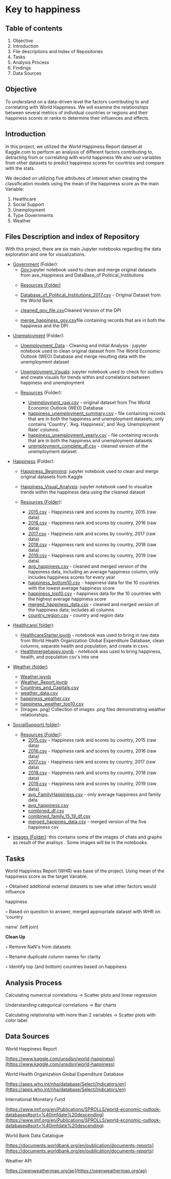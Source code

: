 # **Key to happiness**

## Table of contents

1. Objective
2. Introduction
3. File descriptions and Index of Repositories
4. Tasks
5. Analysis Process
6. Findings
7. Data Sources

## Objective

To understand on a data-driven level the factors contributing to and correlating with World Happiness. We will examine the relationships between several metrics of individual countries or regions and their happiness scores or ranks to determine their influences and effects.


## Introduction

In this project, we utilized the World Happiness Report dataset at Kaggle.com to perform an analysis of different factors contributing to, detracting from or  correlating with world happiness We also use variables from other datasets to predict happiness scores for countries and compare with the stats.

We decided on utilizing five attributes of interest when creating the classification models using the mean of the happiness score as the main Variable:

1. Healthcare
2. Social Support
3. Unemployment
4. Type Governments
5. Weather


## Files Description and index of Repository

With this project, there are six main Jupyter notebooks regarding the data exploration and one for visualizations.
  
 * [Government](https://github.com/reginesgit/project1/tree/main/Government) (Folder):
   * [Gov:](https://github.com/reginesgit/project1/blob/main/Government/Gov.ipynb)jupyter notebook used to clean and merge original datasets from ave\_Happiness and DataBase\_of Political\_Institutions
    - [Resources (Folder)](https://github.com/reginesgit/project1/tree/main/Government/Resources)

    - [Database\_of\_Political\_Institutions\_2017.csv](https://github.com/reginesgit/project1/blob/main/Government/Resources/Database_of_Political_Institutions_2017.csv) - Original Dataset from the World Bank
    - [cleaned\_gov\_file.csv](https://github.com/reginesgit/project1/blob/main/Government/Resources/cleaned_gov_file.csv)Cleaned Version of the DPI
    - [merge\_happiness\_gov.csv](https://github.com/reginesgit/project1/blob/main/Government/Resources/merge_happiness_gov.csv)file containing records that are in both the happiness and the DPI

- [Unemployment](https://github.com/reginesgit/project1/tree/main/Unemployment) (Folder):

    - [Unemployment\_Data](https://github.com/reginesgit/project1/blob/main/Unemployment/Unemployment_Data%20-%20Cleaning%20and%20Initial%20Analysis.ipynb) - Cleaning and Initial Analysis : jupyter notebook used to clean original dataset from The World Economic Outlook (WEO) Database and merge resulting data with the unemployment dataset
    - [Unemployment\_Visuals](https://github.com/reginesgit/project1/blob/main/Unemployment/Unemployment_Visuals.ipynb): jupyter notebook used to check for outliers and create visuals for trends within and correlations between happiness and unemployment
    - [Resources](https://github.com/reginesgit/project1/tree/main/Unemployment/Resources) (Folder):

        - [Unemployment\_raw.csv](https://github.com/reginesgit/project1/blob/main/Unemployment/Resources/Unemployment_raw.csv) - original dataset from The World Economic Outlook (WEO) Database
        - [happiness\_unemployment\_summary.csv](https://github.com/reginesgit/project1/blob/main/Unemployment/Resources/happiness_unemployment_summary.csv) - file containing records that are in both the happiness and unemployment datasets; only contains &#39;Country&#39;, &#39;Avg. Happiness&#39;, and &#39;Avg. Unemployment Rate&#39; columns.
        - [happiness\_unemployment\_yearly.csv](https://github.com/reginesgit/project1/blob/main/Unemployment/Resources/happiness_unemployment_yearly.csv) - file containing records that are in both the happiness and unemployment datasets
        - [unemployment\_complete\_df.csv](https://github.com/reginesgit/project1/blob/main/Unemployment/Resources/unemployment_complete_df.csv) - cleaned version of the unemployment dataset

- [Happiness](https://github.com/reginesgit/project1/tree/main/Happiness) (Folder):

    - [Happiness\_Beginning](https://github.com/reginesgit/project1/blob/main/Happiness/Happiness_Beginning.ipynb): jupyter notebook used to clean and merge original datasets from Kaggle
    - [Happiness\_Visual\_Analysis](https://github.com/reginesgit/project1/blob/main/Happiness/Happiness_Visual_Analysis.ipynb): jupyter notebook used to visualize trends within the happiness data using the cleaned dataset
    - [Resources (Folder](https://github.com/reginesgit/project1/tree/main/Happiness/Resources)):

        - [2015.csv](https://github.com/reginesgit/project1/blob/main/Happiness/Resources/2015.csv) - Happiness rank and scores by country, 2015 (raw data)
        - [2016.csv](https://github.com/reginesgit/project1/blob/main/Happiness/Resources/2016.csv) - Happiness rank and scores by country, 2016 (raw data)
        - [2017.csv](https://github.com/reginesgit/project1/blob/main/Happiness/Resources/2017.csv) - Happiness rank and scores by country, 2017 (raw data)
        - [2018.csv](https://github.com/reginesgit/project1/blob/main/Happiness/Resources/2018.csv) - Happiness rank and scores by country, 2018 (raw data)
        - [2019.csv](https://github.com/reginesgit/project1/blob/main/Happiness/Resources/2019.csv) - Happiness rank and scores by country, 2019 (raw data)
        - [avg\_happiness.csv](https://github.com/reginesgit/project1/blob/main/Happiness/Resources/avg_happiness.csv) - cleaned and merged version of the happiness data, including an average happiness column; only includes happiness scores for every year
        - [happiness\_bottom10.csv](https://github.com/reginesgit/project1/blob/main/Happiness/Resources/happiness_bottom10.csv) - happiness data for the 10 countries with the lowest average happiness score
        - [happiness\_top10.csv](https://github.com/reginesgit/project1/blob/main/Happiness/Resources/happiness_top10.csv) - happiness data for the 10 countries with the highest average happiness score
        - [merged\_happiness\_data.csv](https://github.com/reginesgit/project1/blob/main/Happiness/Resources/merged_happiness_data.csv) - cleaned and merged version of the happiness data; includes all columns
        - [country\_region.csv](https://github.com/reginesgit/project1/blob/main/Happiness/Resources/country_region.csv) - country and region data
        
        
- [Healthcare( folder](https://github.com/reginesgit/project1/tree/main/Healthcare)):

    - [HealthcareStarter.ipynb](https://github.com/reginesgit/project1/blob/main/Healthcare/HealthcareStarter.ipynb) - notebook was    used to bring in raw data from World Health Organization Global Expenditure Database, clean columns, separate health and population, and create in csvs.
    - [Healthmergehappy.ipynb](https://github.com/reginesgit/project1/blob/main/Healthcare/healthmergehappy.ipynb) - notebook was used to bring happiness, health, and population csv&#39;s into one


- [Weather (folder)](https://github.com/reginesgit/project1/tree/main/Weather)

    - [Weather.ipynb](https://github.com/reginesgit/project1/blob/main/Weather/Weather.ipynb)
    - [Weather_Report.ipynb](https://github.com/reginesgit/project1/blob/main/Weather/Weather_Report.ipynb)
    - [Countries_and_Capitals.csv](https://github.com/reginesgit/project1/blob/main/Weather/Countries_and_Capitals.csv)
    - [weather_data.csv](https://github.com/reginesgit/project1/blob/main/Weather/weather_data.csv)
    - [happiness_weather.csv](https://github.com/reginesgit/project1/blob/main/Weather/happiness_weather.csv)
    - [happiness_weather_top10.csv](https://github.com/reginesgit/project1/blob/main/Weather/happiness_weather_top10.csv)
    - [Images .png] Collection of images .png files demonstrating weather relationships.

- [SocialSupport( folder](https://github.com/reginesgit/project1/tree/main/SocialSupport)):

    - [Resources (Folder](https://github.com/reginesgit/project1/tree/main/SocialSupport/Resources)):
        - [2015.csv](https://github.com/reginesgit/project1/blob/main/SocialSupport/Resources/2015.csv) - Happiness rank and scores by country, 2015 (raw data)
        - [2016.csv](https://github.com/reginesgit/project1/blob/main/SocialSupport/Resources/2016.csv) - Happiness rank and scores by country, 2016 (raw data)
        - [2017.csv](https://github.com/reginesgit/project1/blob/main/SocialSupport/Resources/2017.csv) - Happiness rank and scores by country, 2017 (raw data)
        - [2018.csv](https://github.com/reginesgit/project1/blob/main/SocialSupport/Resources/2018.csv) - Happiness rank and scores by country, 2018 (raw data)
        - [2019.csv](https://github.com/reginesgit/project1/blob/main/SocialSupport/Resources/2019.csv) - Happiness rank and scores by country, 2019 (raw data)
        - [avg\_FamilyHappiness.csv](https://github.com/reginesgit/project1/blob/main/SocialSupport/Resources/avg_FamilyHappiness.csv) - only average happiness and family data
        - [avg\_happiness.csv](https://github.com/reginesgit/project1/blob/main/SocialSupport/Resources/avg_happiness.csv)
        - [combined\_df.csv](https://github.com/reginesgit/project1/blob/main/SocialSupport/Resources/combined_df.csv)
        - [combined\_family\_15\_19\_df.csv](https://github.com/reginesgit/project1/blob/main/SocialSupport/Resources/combined_family_15_19.csv)
        - [merged\_happines\_data.csv](https://github.com/reginesgit/project1/blob/main/SocialSupport/Resources/merged_happiness_data.csv) - merged version of the five happiness csv



- [Images (Folder)](https://github.com/reginesgit/project1/tree/main/Images): this contains some of the images of chats and graphs as result of the analisys . Some images will be in the notebooks.

## Tasks

World Happiness Report (WHR) was base of the project. Using mean of the happiness score as the target Variable.

◦ Obtained additional external datasets to see what other factors would influence

happiness

◦ Based on question to answer, merged appropriate dataset with WHR on &#39;country

name&#39; (left join)

**Clean Up**

◦ Remove NaN&#39;s from datasets

◦ Rename duplicate column names for clarity

◦ Identify top (and bottom) countries based on happiness


## Analysis Process


Calculating numerical correlations → Scatter plots and linear regression


Understanding categorical correlations → Bar charts


Calculating relationship with more than 2 variables → Scatter plots with color label



## Data Sources

World Happiness Report

[https://www.kaggle.com/unsdsn/world-happiness](https://www.kaggle.com/unsdsn/world-happiness)

World Health Organization Global Expenditure Database

[https://apps.who.int/nha/database/Select/Indicators/en](https://apps.who.int/nha/database/Select/Indicators/en)

International Monetary Fund

[https://www.imf.org/en/Publications/SPROLLS/world-economic-outlook-databases#sort=%40imfdate%20descending](https://www.imf.org/en/Publications/SPROLLS/world-economic-outlook-databases#sort=%40imfdate%20descending)

World Bank Data Catalogue

[https://documents.worldbank.org/en/publication/documents-reports](https://documents.worldbank.org/en/publication/documents-reports)

Weather API

[https://openweathermap.org/ap](https://openweathermap.org/ap)





